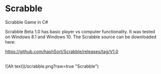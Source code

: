 # Scrabble
Scrabble Game in C#

Scrabble Beta 1.0 has basic player vs computer functionality. It was tested on Windows 8.1 and Windows 10. The Scrabble source can be downloaded here:

https://github.com/hashSort/Scrabble/releases/tag/V1.0

<br>
![Alt text](/scrabble.png?raw=true "Scrabble")
<br>